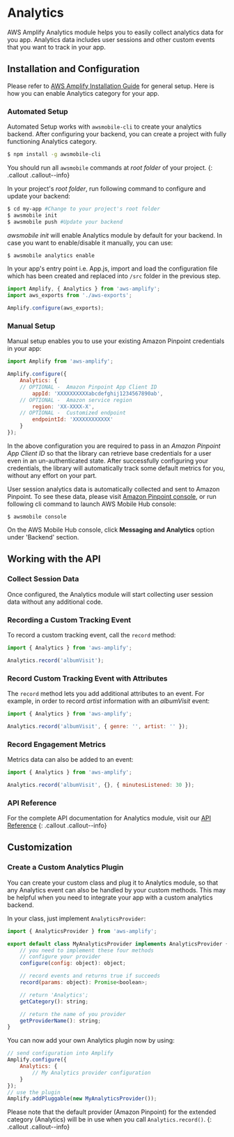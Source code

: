 ---
---

# Analytics

AWS Amplify Analytics module helps you to easily collect analytics data for you app. Analytics data includes user sessions and other custom events that you want to track in your app.

## Installation and Configuration

Please refer to [AWS Amplify Installation Guide](/media/install_n_config/index.html) for general setup. Here is how you can enable Analytics category for your app.

### Automated Setup

Automated Setup works with `awsmobile-cli` to create your analytics backend. After configuring your backend, you can create a project with fully functioning Analytics category.

```bash
$ npm install -g awsmobile-cli
```

You should run all `awsmobile` commands at *root folder* of your project.
{: .callout .callout--info}

In your project's *root folder*, run following command to configure and update your backend:

```bash
$ cd my-app #Change to your project's root folder
$ awsmobile init
$ awsmobile push #Update your backend 
```

*awsmobile init* will enable Analytics module by default for your backend. In case you want to enable/disable it manually, you can use:

```bash
$ awsmobile analytics enable 
```

In your app's entry point i.e. App.js, import and load the configuration file which has been created and replaced into `/src` folder in the previous step.

```js
import Amplify, { Analytics } from 'aws-amplify';
import aws_exports from './aws-exports';

Amplify.configure(aws_exports);
```

### Manual Setup

Manual setup enables you to use your existing Amazon Pinpoint credentials in your app:

```js
import Amplify from 'aws-amplify';

Amplify.configure({
    Analytics: {
    // OPTIONAL -  Amazon Pinpoint App Client ID
        appId: 'XXXXXXXXXXabcdefghij1234567890ab',
    // OPTIONAL -  Amazon service region
        region: 'XX-XXXX-X',
    // OPTIONAL -  Customized endpoint
        endpointId: 'XXXXXXXXXXXX'
    } 
});

```

In the above configuration you are required to pass in an *Amazon Pinpoint App Client ID* so that the library can retrieve base credentials for a user even in an un-authenticated state. After successfully configuring your credentials, the library will automatically track some default metrics for you, without any effort on your part. 

User session analytics data is automatically collected and sent to Amazon Pinpoint. To see these data, please visit [Amazon Pinpoint console](https://console.aws.amazon.com/pinpoint/home/), or run following cli command to launch AWS Mobile Hub console:

```
$ awsmobile console
```

On the AWS Mobile Hub console, click **Messaging and Analytics** option under 'Backend' section.

## Working with the API

### Collect Session Data

Once configured, the Analytics module will start collecting user session data without any additional code. 

### Recording a Custom Tracking Event

To record a custom tracking event, call the `record` method:

```js
import { Analytics } from 'aws-amplify';

Analytics.record('albumVisit');
```

### Record Custom Tracking Event with Attributes

The `record` method lets you add additional attributes to an event. For example, in order to record *artist* information with an *albumVisit* event:

```js
import { Analytics } from 'aws-amplify';

Analytics.record('albumVisit', { genre: '', artist: '' });
```

### Record Engagement Metrics

Metrics data can also be added to an event:

```js
import { Analytics } from 'aws-amplify';

Analytics.record('albumVisit', {}, { minutesListened: 30 });
```


### API Reference

For the complete API documentation for Analytics module, visit our [API Reference](/api/classes/analyticsclass.html)
{: .callout .callout--info}

## Customization

### Create a Custom Analytics Plugin
You can create your custom class and plug it to Analytics module, so that any Analytics event can also be handled by your custom methods. This may be helpful when you need to integrate your app with a custom analytics backend.  

In your class, just implement `AnalyticsProvider`:

```js
import { AnalyticsProvider } from 'aws-amplify';

export default class MyAnalyticsProvider implements AnalyticsProvider {
    // you need to implement these four methods
    // configure your provider
    configure(config: object): object;

    // record events and returns true if succeeds
    record(params: object): Promise<boolean>;

    // return 'Analytics';
    getCategory(): string;

    // return the name of you provider
    getProviderName(): string;
}
```

You can now add your own Analytics plugin now by using:
```js
// send configuration into Amplify
Amplify.configure({
    Analytics: { 
        // My Analytics provider configuration 
    }
});
// use the plugin
Amplify.addPluggable(new MyAnalyticsProvider());
```

Please note that the default provider (Amazon Pinpoint) for the extended category (Analytics) will be in use when you call `Analytics.record()`.
{: .callout .callout--info}